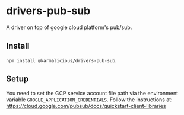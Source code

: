 # drivers-pub-sub
A driver on top of google cloud platform's pub/sub.

## Install
`npm install @karmalicious/drivers-pub-sub`.

## Setup
You need to set the GCP service account file path via the environment variable `GOOGLE_APPLICATION_CREDENTIALS`.
Follow the instructions at: https://cloud.google.com/pubsub/docs/quickstart-client-libraries
